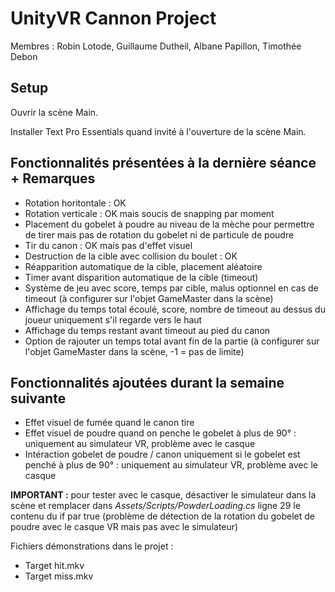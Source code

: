 # UnityVR Cannon Project

Membres : Robin Lotode, Guillaume Dutheil, Albane Papillon, Timothée Debon

## Setup

Ouvrir la scène Main.

Installer Text Pro Essentials quand invité à l'ouverture de la scène Main.

## Fonctionnalités présentées à la dernière séance + Remarques

* Rotation horitontale : OK
* Rotation verticale : OK mais soucis de snapping par moment
* Placement du gobelet à poudre au niveau de la mèche pour permettre de tirer mais pas de rotation du gobelet ni de particule de poudre
* Tir du canon : OK mais pas d'effet visuel
* Destruction de la cible avec collision du boulet : OK
* Réapparition automatique de la cible, placement aléatoire
* Timer avant disparition automatique de la cible (timeout)
* Système de jeu avec score, temps par cible, malus optionnel en cas de timeout (à configurer sur l'objet GameMaster dans la scène)
* Affichage du temps total écoulé, score, nombre de timeout au dessus du joueur uniquement s'il regarde vers le haut
* Affichage du temps restant avant timeout au pied du canon
* Option de rajouter un temps total avant fin de la partie (à configurer sur l'objet GameMaster dans la scène, -1 = pas de limite)

## Fonctionnalités ajoutées durant la semaine suivante

* Effet visuel de fumée quand le canon tire
* Effet visuel de poudre quand on penche le gobelet à plus de 90° : uniquement au simulateur VR, problème avec le casque
* Intéraction gobelet de poudre / canon uniquement si le gobelet est penché à plus de 90° : uniquement au simulateur VR, problème avec le casque

**IMPORTANT :** pour tester avec le casque, désactiver le simulateur dans la scène et remplacer dans *Assets/Scripts/PowderLoading.cs* ligne 29 le contenu du if par true (problème de détection de la rotation du gobelet de poudre avec le casque VR mais pas avec le simulateur)

Fichiers démonstrations dans le projet :

- Target hit.mkv
- Target miss.mkv
